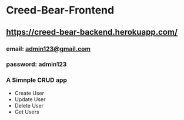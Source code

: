 # Creed-Bear-Frontend

## https://creed-bear-backend.herokuapp.com/

### email: admin123@gmail.com
### password: admin123

### A Simnple CRUD app 
- Create User
- Update User
- Delete User
- Get Users
